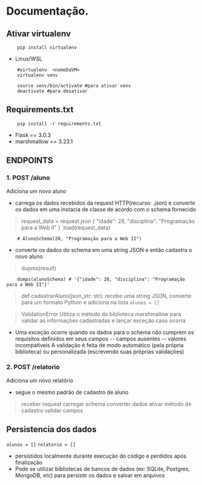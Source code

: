 # Documentação.


## Ativar virtualenv
```
    pip install virtualenv
```
- Linux/WSL
```
    #virtualenv  <nomeDaVM>
    virtualenv venv
```
```
    source venv/bin/activate #para ativar venv
    deactivate #para desativar
```

## Requirements.txt
```
    pip install -r requirements.txt
```
- Flask == 3.0.3
- marshmallow == 3.23.1


## ENDPOINTS

### 1. POST /aluno
Adiciona um novo aluno
- carrega os dados recebidos da request HTTP(recurso: .json) e converte os dados em uma instacia de classe de acordo com o schema fornecido
> request_data = request.json
{
    "idade": 28,
    "disciplina": "Programação para a Web II"
}
> .load(request_data)
```
    # AlunoSchema(28, "Programação para a Web II")
```

- converte os dados do schema em uma string JSON e então cadastra o novo aluno
> dupms(result)
```
    dumps(alunoSchema) # '{"idade": 28, "disciplina": "Programação para a Web II"}'
```
> def cadastrarAluno(json_str: str):
recebe uma string JSON, converte para um formato Python e adiciona na lista `alunos = []`

> ValidationError
Utiliza o método da biblioteca marshmallow para validar as informações cadastradas e lançar exceção caso ocorra
- Uma exceção ocorre quando os dados para o schema não cumprem os requisitos definidos em seus campos
-- campos ausentes
-- valores incompatíveis
A validação é feita de modo automático (pela própria biblioteca) ou personalizada (escrevendo suas próprias validações)

### 2. POST /relatorio
Adiciona um novo relatório
- segue o mesmo padrão de cadastro de aluno
> receber request
> carregar schema
> converter dados
> ativar método de cadastro
> validar campos

## Persistencia dos dados
`alunos = []`
`relatorio = []`

- persistidos localmente durante execução do código e perdidos após finalização
- Pode se utilizar bibliotecas de bancos de dados (ex: SQLite, Postgres, MongoDB, etc) para persistir os dados e salvar em arquivos


